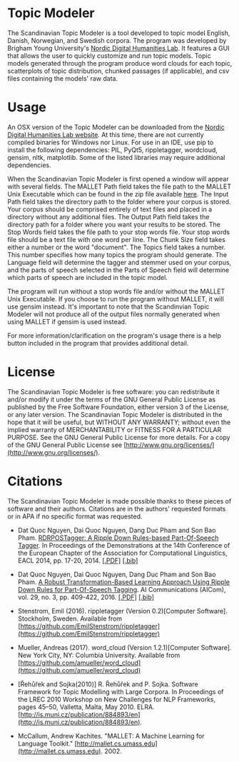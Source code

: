 # Topic Modeler
The Scandinavian Topic Modeler is a tool developed to topic model English, Danish, Norwegian, and Swedish corpora. The program was developed by Brigham Young University's [Nordic Digital Humanities Lab](https://www.nordicdh.org'). It features a GUI that allows the user to quickly customize and run topic models. Topic models generated through the program produce word clouds for each topic, scatterplots of topic distribution, chunked passages (if applicable), and csv files containing the models' raw data.

# Usage
An OSX version of the Topic Modeler can be downloaded from the [Nordic Digital Humanities Lab website](https://www.nordicdh-beta.org/downloads'). At this time, there are not currently compiled binaries for Windows nor Linux. For use in an IDE, use pip to install the following dependencies: PIL, PyQt5, rippletagger, wordcloud, gensim, nltk, matplotlib. Some of the listed libraries may require additional dependencies.

When the Scandinavian Topic Modeler is first opened a window will appear with several fields. The MALLET Path field takes the file path to the MALLET Unix Executable which can be found in the zip file available [here](http://mallet.cs.umass.edu/dist/mallet-2.0.8.zip). The Input Path field takes the directory path to the folder where your corpus is stored. Your corpus should be comprised entirely of text files and placed in a directory without any additional files. The Output Path field takes the directory path for a folder where you want your results to be stored. The Stop Words field takes the file path to your stop words file. Your stop words file should be a text file with one word per line. The Chunk Size field takes either a number or the word "document". The Topics field takes a number. This number specifies how many topics the program should generate. The Language field will determine the tagger and stemmer used on your corpus, and the parts of speech selected in the Parts of Speech field will determine which parts of speech are included in the topic model.

The program will run without a stop words file and/or without the MALLET Unix Executable. If you choose to run the program without MALLET, it will use gensim instead. It's important to note that the Scandinvian Topic Modeler will not produce all of the output files normally generated when using MALLET if gensim is used instead.

For more information/clarification on the program's usage there is a help button included in the program that provides additional detail.

# License
The Scandinavian Topic Modeler is free software: you can redistribute it and/or modify it under the terms of the GNU General Public License as published by the Free Software Foundation, either version 3 of the License, or any later version. The Scandinavian Topic Modeler is distributed in the hope that it will be useful, but WITHOUT ANY WARRANTY; without even the implied warranty of MERCHANTABILITY or FITNESS FOR A PARTICULAR PURPOSE. See the GNU General Public License for more details. For a copy of the GNU General Public License see [http://www.gnu.org/licenses/](http://www.gnu.org/licenses/).

# Citations
The Scandinavian Topic Modeler is made possible thanks to these pieces of software and their authors. Citations are in the authors' requested formats or in APA if no specific format was requested.

- Dat Quoc Nguyen, Dai Quoc Nguyen, Dang Duc Pham and Son Bao Pham. [RDRPOSTagger: A Ripple Down Rules-based Part-Of-Speech Tagger](http://www.aclweb.org/anthology/E14-2005). In Proceedings of the Demonstrations at the 14th Conference of the European Chapter of the Association for Computational Linguistics, EACL 2014, pp. 17-20, 2014. [\[.PDF\]](http://www.aclweb.org/anthology/E14-2005) [\[.bib\]](http://www.aclweb.org/anthology/E14-2005.bib)

- Dat Quoc Nguyen, Dai Quoc Nguyen, Dang Duc Pham and Son Bao Pham. [A Robust Transformation-Based Learning Approach Using Ripple Down Rules for Part-Of-Speech Tagging](http://content.iospress.com/articles/ai-communications/aic698). AI Communications (AICom), vol. 29, no. 3, pp. 409-422, 2016. [\[.PDF\]](http://arxiv.org/pdf/1412.4021.pdf) [\[.bib\]](http://rdrpostagger.sourceforge.net/AICom.bib)

- Stenstrom, Emil (2016). rippletagger (Version 0.2)\[Computer Software\]. Stockholm, Sweden. Available from [https://github.com/EmilStenstrom/rippletagger](https://github.com/EmilStenstrom/rippletagger)

- Mueller, Andreas (2017). word_cloud (Version 1.2.1)\[Computer Software\]. New York City, NY: Columbia University. Available from [https://github.com/amueller/word_cloud](https://github.com/amueller/word_cloud)

- \[Řehůřek and Sojka(2010)\] R. Řehůřek and P. Sojka. Software Framework for Topic Modelling with Large Corpora. In Proceedings of the LREC 2010 Workshop on New Challenges for NLP Frameworks, pages 45–50, Valletta, Malta, May 2010. ELRA.
[http://is.muni.cz/publication/884893/en](http://is.muni.cz/publication/884893/en).

- McCallum, Andrew Kachites.  "MALLET: A Machine Learning for Language Toolkit." [http://mallet.cs.umass.edu](http://mallet.cs.umass.edu). 2002.
